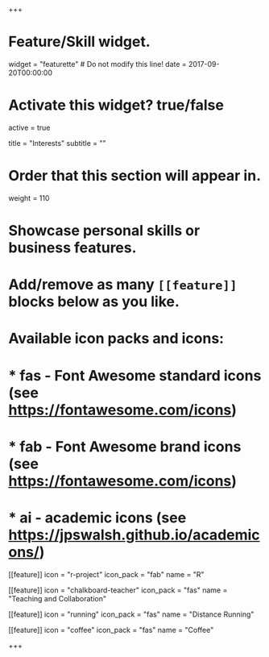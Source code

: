 +++
# Feature/Skill widget.
widget = "featurette"  # Do not modify this line!
date = 2017-09-20T00:00:00

# Activate this widget? true/false
active = true

title = "Interests"
subtitle = ""

# Order that this section will appear in.
weight = 110

# Showcase personal skills or business features.
# 
# Add/remove as many `[[feature]]` blocks below as you like.
# 
# Available icon packs and icons:
# * fas - Font Awesome standard icons (see https://fontawesome.com/icons)
# * fab - Font Awesome brand icons (see https://fontawesome.com/icons)
# * ai - academic icons (see https://jpswalsh.github.io/academicons/)

[[feature]]
  icon = "r-project"
  icon_pack = "fab"
  name = "R"
  
[[feature]]
  icon = "chalkboard-teacher"
  icon_pack = "fas"
  name = "Teaching and Collaboration"
  
[[feature]]
  icon = "running"
  icon_pack = "fas"
  name = "Distance Running"
  
    
[[feature]]
  icon = "coffee"
  icon_pack = "fas"
  name = "Coffee"

+++
